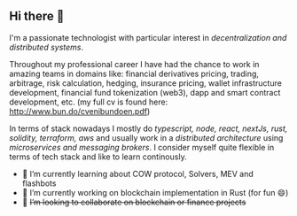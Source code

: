 ## Hi there 👋

I'm a passionate technologist with particular interest in _decentralization and distributed systems_.

Throughout my professional career I have had the chance to work in amazing teams in domains like: financial derivatives pricing, trading, arbitrage, risk calculation, hedging, insurance pricing, wallet infrastructure development, financial fund tokenization (web3), dapp and smart contract development, etc. (my full cv is found here: http://www.bun.do/cvenibundoen.pdf)

In terms of stack nowadays I mostly do _typescript, node, react, nextJs, rust, solidity, terraform, aws_ and usually work in a _distributed architecture_ using _microservices and messaging brokers_.
I consider myself quite flexible in terms of tech stack and like to learn continously.

- 🌱 I’m currently learning about COW protocol, Solvers, MEV and flashbots
- 🔭 I’m currently working on blockchain implementation in Rust (for fun 😄)
- 👯 ~~I’m looking to collaborate on blockchain or finance projects~~

<!--
**enibundo/enibundo** is a ✨ _special_ ✨ repository because its `README.md` (this file) appears on your GitHub profile.

Here are some ideas to get you started:

- 🔭 I’m currently working on ...
- 🌱 I’m currently learning ...
- 👯 I’m looking to collaborate on ...
- 🤔 I’m looking for help with ...
- 💬 Ask me about ...
- 📫 How to reach me: ...
- 😄 Pronouns: ...
- ⚡ Fun fact: ...
-->
